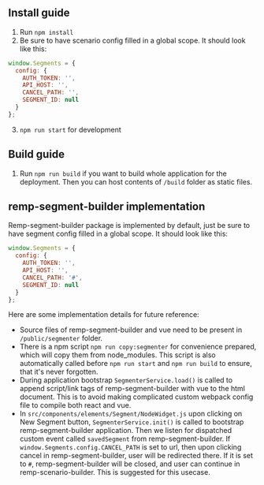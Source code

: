 ## Install guide

1. Run `npm install`
2. Be sure to have scenario config filled in a global scope. It should look like this:

```js
window.Segments = {
  config: {
    AUTH_TOKEN: '',
    API_HOST: '',
    CANCEL_PATH: '',
    SEGMENT_ID: null
  }
};
```

3. `npm run start` for development

## Build guide

1. Run `npm run build` if you want to build whole application for the deployment. Then you can host contents of `/build` folder as static files.

## remp-segment-builder implementation

Remp-segment-builder package is implemented by default, just be sure to have segment config filled in a global scope. It should look like this:

```js
window.Segments = {
  config: {
    AUTH_TOKEN: '',
    API_HOST: '',
    CANCEL_PATH: '#',
    SEGMENT_ID: null
  }
};
```

Here are some implementation details for future reference:

- Source files of remp-segment-builder and vue need to be present in `/public/segmenter` folder.
- There is a npm script `npm run copy:segmenter` for convenience prepared, which will copy them from node_modules. This script is also automatically called before `npm run start` and `npm run build` to ensure, that it's never forgotten.
- During application bootstrap `SegmenterService.load()` is called to append script/link tags of remp-segment-builder with vue to the html document.
  This is to avoid making complicated custom webpack config file to compile both react and vue.
- In `src/components/elements/Segment/NodeWidget.js` upon clicking on New Segment button, `SegmenterService.init()` is called to bootstrap remp-segment-builder application. Then we listen for dispatched custom event called `savedSegment` from remp-segment-builder. If `window.Segments.config.CANCEL_PATH` is set to url, then upon clicking cancel in remp-segment-builder, user will be redirected there. If it is set to `#`, remp-segment-builder will be closed, and user can continue in remp-scenario-builder. This is suggested for this usecase.
